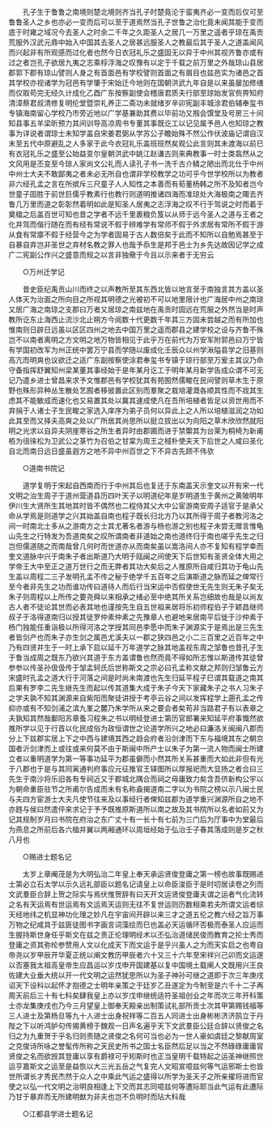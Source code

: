 <!-- { "loadSidebar": true } -->
　　孔子生于鲁鲁之南境则楚北境则齐当孔子时楚竟沦于蛮夷齐必一变而后仅可至鲁鲁圣人之乡也亦必一变而后可以至于道焉然当孔子世鲁之治化竟未闻其能于变而底于时雍之域况今去圣人之时余二千年之久距圣人之居几一万里之遥者乎琼在禹贡荒服外汉武元鼎中始入中国其去圣人之居甚远服圣人之教最后其于圣人之道盖闻风而兴起非有所观感而过化者也然今日衣冠礼乐之盛固无以异于中州其视齐鲁亦或有过之者岂孔子欲居九夷之志乘桴浮海之叹豫有以定于千载之前万里之外哉琼山县居郡郭下郡有琼山譬则人身之有首面邑有学校譬则首面之有眉目也兹邑实为诸邑之首其学校亦视诸学为冠邑有学肇于宋始迁今地则在国朝洪武九年自是以来虽屡加修缮而仅取苟完无经久计成化乙酉广东按察副使会稽唐君质夫行部至琼始发官赀畀知府清漳蔡君叔清修复明伦堂暨崇礼养正二斋功未就绪岁辛卯宪副丰城涂君伯辅奉玺书专镇海南留心学校乃市旁近地以广学基兼助其费以毕前功又剏会馔堂及号房三十间知县事五羊梁昕预力其间训导高凉周书专董其事既讫工以记见属予邑人也知琼之教事为详说者谓琼士未知学盖自宋姜君弼从学苏公子瞻始殊不然公作伏波庙记谓自汉末至五代中原避乱之人多家于此今衣冠礼乐盖班班然矣观公此言则其未渡海以前巳有衣冠礼乐之盛至公始益变尔皇朝洪武中姚江赵谦古则来典教事一时士类翕然从之文风用是丕变至今琼人家尚文公礼而人读孔子书一洗千古介鳞之陋出而北仕于中州中州士大夫不敢鄙夷之者未必无所自也谓非学校教学之功可乎今世学校所以为教者非六经孔孟之言在所摈斥三尺童子人人知性之本善而有荀董杨韩之所不及知者岂今世童子固胜于前世巨儒乎教素行也教行则道明推诸四海而准琼处大海极南之陬去齐鲁几万里而道之彰彰然着明如此是知圣人居夷之志浮海之叹不行于驾说之时而着于奠楹之后盖百世可知也昔之学者不远千里裹粮负笈以从师于远今圣人之道与王者之化并驾而偕行随在而有经有常说不假于辨难学有常师不假于外求居有常所不假于游从食有常廪不假于经营今之为学者固易于古人数倍矣于此而不知所以自勉焉甚至于自暴自弃岂非圣世之弃材名教之罪人也哉予忝生是邦于邑士为乡先达故因记学之成广二宪副公作兴之盛意而规之以言非独儆于今且以示来者于无穷云 

　　○万州迁学记 

　　昔史臣纪禹贡山川而终之以声教所至其东西北皆以地言至于南独言其方盖以圣人体天为治面之所向目之所视其明德之光被初不可以地里限计也广海居中州之南琼又居广海之南琼之支郡曰万者又居琼之南兹地在禹贡时固远在荒服之外然当是时声教所讫东止海西止流沙北止朔方今阅数十代更数千年其三方固未尝越之而有所加也惟南则日辟日远虽以区区四州之地去中国万里之遥而郡县之建学校之设与齐鲁不殊岂不以南者离明之方文明之地万物皆相见于此乎万在前代为万安军附郭邑曰万宁皆有学国初改军为州正统中罢万宁县而学随以废成化壬辰众以州学湫隘县学之旧基则高亢而明爽也议欲迁之适广东副按察使涂君奉玺书专镇于琼行部至万爰主其议乃命守备指挥舒翼知州梁某董其事经始于是年某月讫工于明年某月新学告成众谓不可无记乃遣乡进士曾昌来求予文惟郡邑有学校犹其有苑囿然儒畯在民间譬则草木生于原野也殊形异种丛生散处艺囿者移彼置此区别而羣聚之栽培灌溉各顺其性而不戕其生虑其不能敏成而速化也又易置其处以冀其速成使凡在吾所培植者皆足以资世用而不弃捐于人诸士子生民畯之家选入庠序为弟子员何以异此上之人所以培植滋润之功如此其至而又择夫高爽之处以广所居其尚思所以挺立拔出以为向阳之草木欣欣然就阳明之光求以自异夫阴崖寒谷之所生者异时由郡圃而进于禁籞其为台莱为桐椅为新甫栢为徂徕松为卫武公之菉竹为召伯之甘棠为周王之棫朴使夫天下后世之人咸曰圣化自北而南日远日盛虽遐方之地不异中州百世之下不异古先顾不伟欤 

　　○道南书院记 

　　道学复明于宋起自西南而行于中州其后也复还于东南盖天示奎文以开有宋一代文明之治生周子于道州营道县历四叶天子以明道纪年是岁明道生于黄州之黄陂明年伊川生大贤所生其地其时皆不偶然也二程侍其父大中公宦游南安周子适官于是承父命从学焉是则道学之兴其始盖自南也程子既长归北方乃以其所得于周子者教河洛之间一时南北士多从之游南方之士其尤著名者游与杨也游之别也程子未尝无赠言惟龟山先生之行特发为吾道南矣之叹所谓南者非道始之南也道终归于南也嗟乎先生之归岂但儒道随之而南哉曾几何时而世道亦从而南矣虽以嵩洛间人亦不复知有程学幸而奎文道脉中兴于南朱子者出斯道乃大明于瓯闽之间使天下后世知有圣贤全体大用之学帝王大中至正之道万世行之而无弊者其功大矣后之人推原所自咸归其功于龟山先生盖以周程二三子发明孔孟不传之秘于绝学千五百年之后演斯道之脉而延之俾常行至今者非先生之功而谁功传曰道待人而后行当宋运中否假使世无先生则无朱子矣无朱子则周程以上所传之要尧舜以来相承之绪必至中绝其所关系岂细故也哉是以尚友古人者不徒论其世而必表其地也谨按先生自五世祖来居将乐初师程伯子于颖昌继师叔子于洛得道南归以授其徒罗仲素仲素之先豫章人也避地来居南平后徙于沙仲素于杨门独能任重诣极以所得河洛之学授其同邑李愿中而朱子渊源实于是焉出是三先生者皆剑产也而朱子亦生剑之属邑尤溪夫以一郡之狭四邑之小二三百里之近百年之中乃有四贤并生于一时上承下启以延千万年道学之脉其地盖视东周之邹鲁也昔孔子生于鲁当成周之既东乃欲兴其道于东方盖谓鲁也然而竟不得如所志惟以斯道传其徒曾参参以传圣孙伋伋传于邹孟轲氏后世称斯文之宗必曰孔孟称文献之邦则归邹鲁云方宋盛时孔孟之道大行于河落之间是时尚未南渡也先生归延平程子巳谓其载道之南其后果有罗李二先生继先生而起以传其道集大成于朱子今天下家藏朱子之书人习朱子之学夫孰不知其渊源来自紫阳而聚徒讲授于考亭云谷之间以发挥程学上遡孔孟之传抑亦或有不知剑浦之滨九峯之麓乃朱学所从来之要会者矣苟非当路君子有以表章之夫孰知其然哉鄱阳苏章蚤习程朱之书以明经登进士第历官郎署来知延平府事慨然欲推所学以见于行首以化民成俗为政恒谓世之论道学所兴之地必曰濂洛关闽闽八郡而分上下兹郡实居上下之中西与建境其西之趋会府者沿剑津而下东与福境其东之朝京国者沂剑津而上或往或来何莫不由于斯闽中所产士以朱子为第一流人物而闽士所建立者以重明道学为第一等事功延平为郡虽僻而小然其所关系甚重而大如此非但有光于八郡也于是与其同寅通判府事应元征推官王铎图所以厚报祀而大显扬之者佥曰三先生于南沙将乐旧各有专祠近又于郡城北隅合而祠之毋庸致力矣含吾侪新构公宇以为朝命重臣驻节之所甫尔告成而未有名称盍揭道南二字以为书院之榜以示八闽士民与夫四方宦游士大夫凡使节往来及以事经行者俾知兹郡为道学重兴渊源所自之地不亦韪与侯曰然遣伻来求记于予予既推原斯道所以南之故及其书院所以名者如前又为记其规制岁月曰书院在府治之东广丈十有一长十有七前为三门后为厅事中为堂最后为燕息之所前后各六楹并翼以两厢通环以周垣经始于弘治壬子春其落成则是岁之秋八月也 

　　○赐进士题名记 

　　太岁上章阉茂是为大明弘治二年皇上奉天承运贤俊登庸之第一榜也故事既赐进士第必立石太学以示久远礼部臣以题名记请皇上以命臣浚臣于是时叨居读卷之列而文武羣臣合辞上贺之际实与焉伏惟贺辞有曰天开文运贤俊登庸夫谓之运者气化流转之名有天运焉有世运焉有文运焉天运则无往不复世运则历数相乘若夫所谓文运者综天经地纬之机显神功化理之妙凡在宇宙间开辟以来三才之道五伦之教六经之旨万事万物之纪咸具于兹匪徒图书字画言词藻绘而巳也盖必天运循环否极而泰圣人应运而生握持斯世身任乎斯文在兹之责正伦理明经术以丕弘治道储民俊而教育之抡士秀而登庸之资其弥纶参赞用人文以化成天下而文运于是乎兴虽人之为而天实启之也粤自帝尧以岁甲辰开华夏正统以阐文教历甲辰者六十又三十六年至宋祥兴己卯而文运遂以否塞我太祖高皇帝生应昌运以岁戊申开国建基以复中国境土载阐人文既用兴王良佐建大业垂大统以开一代文明之运然犹思所以为圣子神孙可继之道即于次三年庚戌诏天下设科以起怀才抱德之士明年亲策之于廷岁乙丑遂定为今制至是六千十二子再周天前后三十有七科矣肆我皇上亦以岁戊申继统适符圣祖创业之年而次三年开科策士亦龙集庚戌也乃今三月望皇上御奉天殿亲出制策试礼部所贡士次其甲第赐钱福等三人进士及第杨旦等九十人进士出身祝祥等二百五人同进士出身彬彬济济鹄立于丹陛之下以听鸿胪句传揭黄榜于魏观一日声名遍乎天下文武羣臣公廷合辞以贤俊之名归之为九重贺于乎名归则责随之贤俊之名何可当也必为一世人豪如虞廷之黎献周室之克俊诗所咏之誉髦传所称之天民史所书之国士名臣然后足以当之不然碌碌庸庸冐贤俊之名而欲觊其登庸以享有爵禄可乎矧斯时也正当皇明千载特起之运圣神继照世运亨嘉斯文之运至是益恢以大三光五岳之气复完人文昭宣噫兹何等气运邪斯士也皆世所谓长才秀民杰然于众人之中乘此气运之盛得以所学为圣天子之所亲擢将进而官使之以弘一代文明之治明良相逢上下交而其志同噫兹何等遭际耶当此气运有此遭际乃甘于暴弃而无所建明猷为非夫也岂不负明时而玷大科哉 

　　○江都县学进士题名记 

